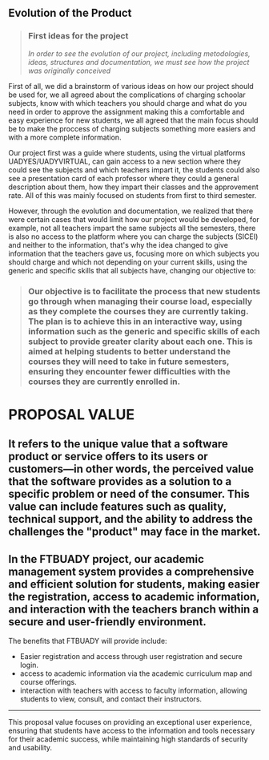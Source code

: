> 

## **Evolution of the Product**

> ### **First ideas for the project** 
>*In order to see the evolution of our project, including metodologies, ideas, structures and documentation, we must see how the project was originally conceived*

First of all, we did a brainstorm of various ideas on how our project should be used for, we all agreed about the complications of charging schoolar subjects, know with which teachers you should charge and what do you need in order to approve the assignment making this a comfortable and easy experience for new students, we all agreed that the main focus should be to make the proccess of charging subjects something more easiers and with a more complete information.

Our project first was a guide where students, using the virtual platforms UADYES/UADYVIRTUAL, can gain access to a new section where they could see the subjects and which teachers impart it, the students could also see a presentation card of each professor where they could a general description about them, how they impart their classes and the approvement rate. All of this was mainly focused on students from first to third semester.

However, through the evolution and documentation, we realized that there were certain cases that would limit how our project would be developed, for example, not all teachers impart the same subjects all the semesters, there is also no access to the platform where you can charge the subjects (SICEI) and neither to the information, that's why the idea changed to give information that the teachers gave us, focusing more on which subjects you should charge and which not depending on your current skills, using the generic and specific skills that all subjects have, changing our objective to:
> ### **Our objective is to facilitate the process that new students go through when managing their course load, especially as they complete the courses they are currently taking. The plan is to achieve this in an interactive way, using information such as the generic and specific skills of each subject to provide greater clarity about each one. This is aimed at helping students to better understand the courses they will need to take in future semesters, ensuring they encounter fewer difficulties with the courses they are currently enrolled in.**

# PROPOSAL VALUE
It refers to the unique value that a software product or service offers to its users or customers—in other words, the perceived value that the software provides as a solution to a specific problem or need of the consumer. This value can include features such as quality, technical support, and the ability to address the challenges the "product" may face in the market.
---
In the FTBUADY project, our academic management system provides a comprehensive and efficient solution for students, making easier the registration, access to academic information, and interaction with the teachers branch within a secure and user-friendly environment.
---
The benefits that FTBUADY will provide include:
- Easier registration and access through user registration and secure login.
- access to academic information via the academic curriculum map and course offerings.
- interaction with teachers with access to faculty information, allowing students to view, consult, and contact their instructors.
---
This proposal value focuses on providing an exceptional user experience, ensuring that students have access to the information and tools necessary for their academic success, while maintaining high standards of security and usability.
